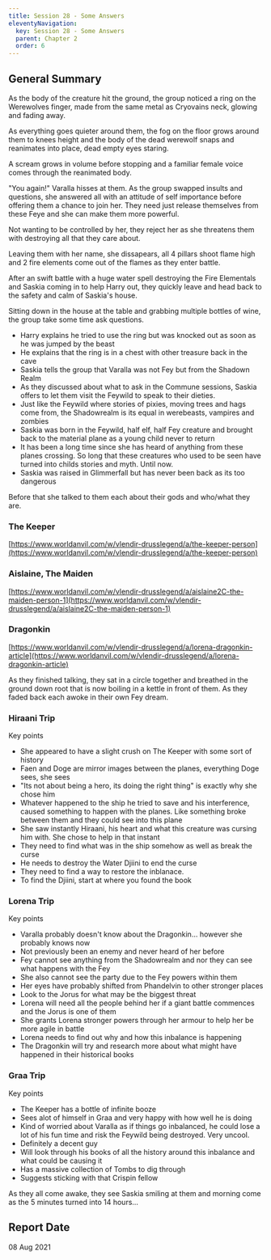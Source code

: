 ```yaml
---
title: Session 28 - Some Answers
eleventyNavigation:
  key: Session 28 - Some Answers
  parent: Chapter 2
  order: 6
---
```


## General Summary

As the body of the creature hit the ground, the group noticed a ring on the Werewolves finger, made from the same metal as Cryovains neck, glowing and fading away.  

 As everything goes quieter around them, the fog on the floor grows around them to knees height and the body of the dead werewolf snaps and reanimates into place, dead empty eyes staring.  

 A scream grows in volume before stopping and a familiar female voice comes through the reanimated body.  

 "You again!" Varalla hisses at them. As the group swapped insults and questions, she answered all with an attitude of self importance before offering them a chance to join her. They need just release themselves from these Feye and she can make them more powerful.  

 Not wanting to be controlled by her, they reject her as she threatens them with destroying all that they care about.  

 Leaving them with her name, she dissapears, all 4 pillars shoot flame high and 2 fire elements come out of the flames as they enter battle.  

 After an swift battle with a huge water spell destroying the Fire Elementals and Saskia coming in to help Harry out, they quickly leave and head back to the safety and calm of Saskia's house.  

 Sitting down in the house at the table and grabbing multiple bottles of wine, the group take some time ask questions.  

* Harry explains he tried to use the ring but was knocked out as soon as he was jumped by the beast
* He explains that the ring is in a chest with other treasure back in the cave
* Saskia tells the group that Varalla was not Fey but from the Shadown Realm
* As they discussed about what to ask in the Commune sessions, Saskia offers to let them visit the Feywild to speak to their dieties.
* Just like the Feywild where stories of pixies, moving trees and hags come from, the Shadowrealm is its equal in werebeasts, vampires and zombies
* Saskia was born in the Feywild, half elf, half Fey creature and brought back to the material plane as a young child never to return
* It has been a long time since she has heard of anything from these planes crossing. So long that these creatures who used to be seen have turned into childs stories and myth. Until now.
* Saskia was raised in Glimmerfall but has never been back as its too dangerous

 Before that she talked to them each about their gods and who/what they are.  

### The Keeper

[https://www.worldanvil.com/w/vlendir-drusslegend/a/the-keeper-person](https://www.worldanvil.com/w/vlendir-drusslegend/a/the-keeper-person)  

### Aislaine, The Maiden

[https://www.worldanvil.com/w/vlendir-drusslegend/a/aislaine2C-the-maiden-person-1](https://www.worldanvil.com/w/vlendir-drusslegend/a/aislaine2C-the-maiden-person-1)  

### Dragonkin

[https://www.worldanvil.com/w/vlendir-drusslegend/a/lorena-dragonkin-article](https://www.worldanvil.com/w/vlendir-drusslegend/a/lorena-dragonkin-article)  

 As they finished talking, they sat in a circle together and breathed in the ground down root that is now boiling in a kettle in front of them. As they faded back each awoke in their own Fey dream.  

### Hiraani Trip

 Key points

* She appeared to have a slight crush on The Keeper with some sort of history
* Faen and Doge are mirror images between the planes, everything Doge sees, she sees
* "Its not about being a hero, its doing the right thing" is exactly why she chose him
* Whatever happened to the ship he tried to save and his interference, caused something to happen with the planes. Like something broke between them and they could see into this plane
* She saw instantly Hiraani, his heart and what this creature was cursing him with. She chose to help in that instant
* They need to find what was in the ship somehow as well as break the curse
* He needs to destroy the Water Djiini to end the curse
* They need to find a way to restore the inblanace.
* To find the Djiini, start at where you found the book

### Lorena Trip

 Key points

* Varalla probably doesn't know about the Dragonkin... however she probably knows now
* Not previously been an enemy and never heard of her before
* Fey cannot see anything from the Shadowrealm and nor they can see what happens with the Fey
* She also cannot see the party due to the Fey powers within them
* Her eyes have probably shifted from Phandelvin to other stronger places
* Look to the Jorus for what may be the biggest threat
* Lorena will need all the people behind her if a giant battle commences and the Jorus is one of them
* She grants Lorena stronger powers through her armour to help her be more agile in battle
* Lorena needs to find out why and how this inbalance is happening
* The Dragonkin will try and research more about what might have happened in their historical books

### Graa Trip

 Key points  

* The Keeper has a bottle of infinite booze
* Sees alot of himself in Graa and very happy with how well he is doing
* Kind of worried about Varalla as if things go inbalanced, he could lose a lot of his fun time and risk the Feywild being destroyed. Very uncool.
* Definitely a decent guy
* Will look through his books of all the history around this inbalance and what could be causing it
* Has a massive collection of Tombs to dig through
* Suggests sticking with that Crispin fellow

As they all come awake, they see Saskia smiling at them and morning come as the 5 minutes turned into 14 hours...

## Report Date

08 Aug 2021
